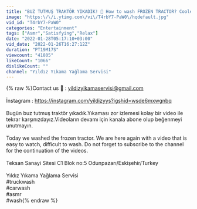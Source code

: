 ```yaml
---
title: "BUZ TUTMUŞ TRAKTÖR YIKADIK! 🥶 How to wash FROZEN TRACTOR? Coolest TRACTOR EVER 🥶 #satisfying #asmr"
image: "https:\/\/i.ytimg.com\/vi\/T4rbY7-PaW0\/hqdefault.jpg"
vid_id: "T4rbY7-PaW0"
categories: "Entertainment"
tags: ["Asmr","Satisfying","Relax"]
date: "2022-01-28T05:17:10+03:00"
vid_date: "2022-01-26T16:27:12Z"
duration: "PT19M17S"
viewcount: "41805"
likeCount: "1066"
dislikeCount: ""
channel: "Yıldız Yıkama Yağlama Servisi"
---
```

{% raw %}Contact us 📩 : yildizyikamaservisi@gmail.com <br /><br />İnstagram : <a rel="nofollow" target="blank" href="https://instagram.com/yildizyys?igshid=wsde6mxwgnbq">https://instagram.com/yildizyys?igshid=wsde6mxwgnbq</a><br /><br />Bugün buz tutmuş traktör yıkadık.Yıkaması zor izlemesi kolay bir video ile tekrar karşınızdayız.Videoların devamı için kanala abone olup beğenmeyi unutmayın.<br /><br />Today we washed the frozen tractor. We are here again with a video that is easy to watch, difficult to wash. Do not forget to subscribe to the channel for the continuation of the videos.<br /><br />Teksan Sanayi Sitesi C1 Blok no:5 Odunpazarı/Eskişehir/Turkey<br /><br />Yıldız Yıkama Yağlama Servisi<br />#truckwash <br />#carwash <br />#asmr <br />#wash{% endraw %}
